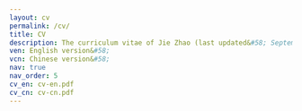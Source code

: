 ```yaml
---
layout: cv
permalink: /cv/
title: CV
description: The curriculum vitae of Jie Zhao (last updated&#58; September 18, 2023) is available in a PDF format.
ven: English version&#58;
vcn: Chinese version&#58;
nav: true
nav_order: 5
cv_en: cv-en.pdf
cv_cn: cv-cn.pdf
---
```

